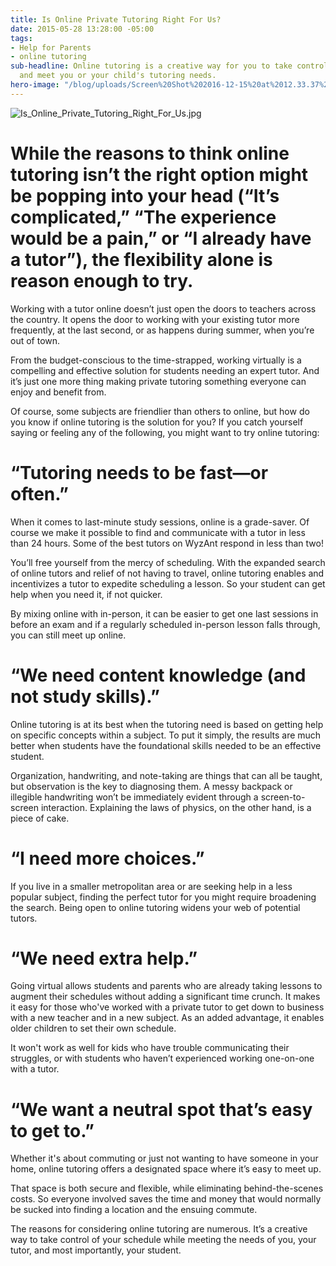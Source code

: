 ```yaml
---
title: Is Online Private Tutoring Right For Us?
date: 2015-05-28 13:28:00 -05:00
tags:
- Help for Parents
- online tutoring
sub-headline: Online tutoring is a creative way for you to take control of your schedule
  and meet you or your child's tutoring needs.
hero-image: "/blog/uploads/Screen%20Shot%202016-12-15%20at%2012.33.37%20PM%20(1).png"
---
```


![Is_Online_Private_Tutoring_Right_For_Us.jpg](/blog/uploads/Is_Online_Private_Tutoring_Right_For_Us.jpg)

# While the reasons to think online tutoring isn’t the right option might be popping into your head (“It’s complicated,” “The experience would be a pain,” or “I already have a tutor”), the flexibility alone is reason enough to try.

Working with a tutor online doesn’t just open the doors to teachers across the country. It opens the door to working with your existing tutor more frequently, at the last second, or as happens during summer, when you’re out of town.

From the budget-conscious to the time-strapped, working virtually is a compelling and effective solution for students needing an expert tutor. And it’s just one more thing making private tutoring something everyone can enjoy and benefit from.

Of course, some subjects are friendlier than others to online, but how do you know if online tutoring is the solution for you? If you catch yourself saying or feeling any of the following, you might want to try online tutoring:

# “Tutoring needs to be fast—or often.”

When it comes to last-minute study sessions, online is a grade-saver. Of course we make it possible to find and communicate with a tutor in less than 24 hours. Some of the best tutors on WyzAnt respond in less than two!

You’ll free yourself from the mercy of scheduling. With the expanded search of online tutors and relief of not having to travel, online tutoring enables and incentivizes a tutor to expedite scheduling a lesson. So your student can get help when you need it, if not quicker.

By mixing online with in-person, it can be easier to get one last sessions in before an exam and if a regularly scheduled in-person lesson falls through, you can still meet up online.

# “We need content knowledge (and not study skills).”

Online tutoring is at its best when the tutoring need is based on getting help on specific concepts within a subject. To put it simply, the results are much better when students have the foundational skills needed to be an effective student.

Organization, handwriting, and note-taking are things that can all be taught, but observation is the key to diagnosing them. A messy backpack or illegible handwriting won’t be immediately evident through a screen-to-screen interaction. Explaining the laws of physics, on the other hand, is a piece of cake.

# “I need more choices.”

If you live in a smaller metropolitan area or are seeking help in a less popular subject, finding the perfect tutor for you might require broadening the search. Being open to online tutoring widens your web of potential tutors.

# “We need extra help.”

Going virtual allows students and parents who are already taking lessons to augment their schedules without adding a significant time crunch. It makes it easy for those who've worked with a private tutor to get down to business with a new teacher and in a new subject. As an added advantage, it enables older children to set their own schedule.

It won't work as well for kids who have trouble communicating their struggles, or with students who haven’t experienced working one-on-one with a tutor.

# “We want a neutral spot that’s easy to get to.”

Whether it's about commuting or just not wanting to have someone in your home, online tutoring offers a designated space where it’s easy to meet up.

That space is both secure and flexible, while eliminating behind-the-scenes costs. So everyone involved saves the time and money that would normally be sucked into finding a location and the ensuing commute.

The reasons for considering online tutoring are numerous. It’s a creative way to take control of your schedule while meeting the needs of you, your tutor, and most importantly, your student.